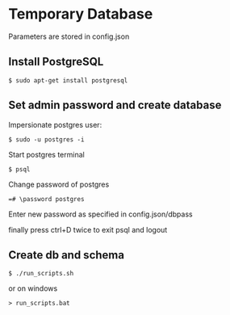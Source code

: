 Temporary Database 
====================
Parameters are stored in config.json

Install PostgreSQL
------------------
```
$ sudo apt-get install postgresql
```

Set admin password and create database
--------------------------------------
Impersionate postgres user:
```
$ sudo -u postgres -i
```
Start postgres terminal
```
$ psql 
```
Change password of postgres
```
=# \password postgres
```
Enter new password as specified in config.json/dbpass

finally press ctrl+D twice to exit psql and logout

Create db and schema 
--------------------
```
$ ./run_scripts.sh
```
or on windows
```
> run_scripts.bat
```